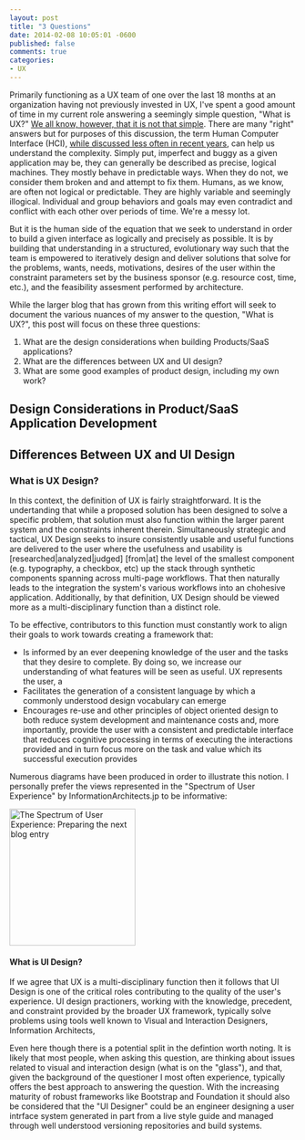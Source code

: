 ```yaml
---
layout: post
title: "3 Questions"
date: 2014-02-08 10:05:01 -0600
published: false
comments: true
categories:
- UX 
---
```


Primarily functioning as a UX team of one over the last 18 months at an organization having not previously invested in UX, I've spent a good amount of time in my current role answering a seemingly simple question, "What is UX?" <a href="#" class="btn btn-link" data-toggle="popover" data-placement="top" data-content="Tone should be conversational and can convey irony given technical savvy or the target audience." title="" data-original-title="Tone">We all know, however, that it is not that simple</a>. There are many "right" answers but for purposes of this discussion, the term Human Computer Interface (HCI), <a href="http://www.google.com/trends/explore?hl=en-US&q=HCI,+ux,+ucd,+product+design,+saas+design&cmpt=q&content=1" target="_blank">while discussed less often in recent years</a>, can help us understand the complexity. Simply put, imperfect and buggy as a given application may be, they can generally be described as precise, logical machines. They mostly behave in predictable ways. When they do not, we consider them broken and and attempt to fix them. Humans, as we know, are often not logical or predictable. They are highly variable and seemingly illogical. Individual and group behaviors and goals may even contradict and conflict with each other over periods of time. We're a messy lot. 

But it is the human side of the equation that we seek to understand in order to build a given interface as logically and precisely as possible. It is by building that understanding in a structured, evolutionary way such that the team is empowered to iteratively design and deliver solutions that solve for the problems, wants, needs, motivations, desires of the user within the constraint parameters set by the business sponsor (e.g. resource cost, time, etc.), and the feasibility assesment performed by architecture. 

While the larger blog that has grown from this writing effort will seek to document the various nuances of my answer to the question, "What is UX?", this post will focus on these three questions: 

1. What are the design considerations when building Products/SaaS applications?
2. What are the differences between UX and UI design?
3. What are some good examples of product design, including my own work? 

## Design Considerations in Product/SaaS Application Development

## Differences Between UX and UI Design

### What is UX Design?

In this context, the definition of UX is fairly straightforward. It is the undertanding that while a proposed solution has been designed to solve a specific problem, that solution must also function within the larger parent system and the constraints inherent therein. Simultaneously strategic and tactical, UX Design seeks to insure consistently usable and useful functions are delivered to the user where the usefulness and usability is [researched|analyzed|judged] [from|at] the level of the smallest component (e.g. typography, a checkbox, etc) up the stack through synthetic components spanning across multi-page workflows. That then naturally leads to the integration the system's various workflows into an chohesive application. Additionally, by that definition, UX Design should be viewed more as a multi-disciplinary function than a distinct role. 

To be effective, contributors to this function must constantly work to align their goals to work towards creating a framework that:

* Is informed by an ever deepening knowledge of the user and the tasks that they desire to complete. By doing so, we increase our understanding of what features will be seen as useful. UX represents the user, a 
* Facilitates the generation of a consistent language by which a commonly understood design vocabulary can emerge
* Encourages re-use and other principles of object oriented design to both reduce system development and maintenance costs and, more importantly, provide the user with a consistent and predictable interface that reduces cognitive processing in terms of executing the interactions provided and in turn focus more on the task and value which its successful execution provides     

Numerous diagrams have been produced in order to illustrate this notion. I personally prefer the views represented in the "Spectrum of User Experience" by InformationArchitects.jp to be informative:

<a href="https://secure.flickr.com/photos/formforce/3663684287/sizes/o/" title="The Spectrum of User Experience: Preparing the next blog entry by iA Inc., on Flickr" target="_blank"><img src="https://farm4.staticflickr.com/3380/3663684287_15f68a8b3e_o.gif" width="221" height="240" alt="The Spectrum of User Experience: Preparing the next blog entry" class="pull-left"></a>

#### What is UI Design?

If we agree that UX is a multi-disciplinary function then it follows that UI Design is one of the critical roles contributing to the quality of the user's experience. UI design practioners, working with the knowledge, precedent, and constraint provided by the broader UX framework, typically solve problems using tools well known to Visual and Interaction Designers, Information Architects, 

Even here though there is a potential split in the defintion worth noting. It is likely that most people, when asking this question, are thinking about issues related to visual and interaction design (what is on the "glass"), and that, given the background of the questioner I most often experience, typically offers the best approach to answering the question. With the increasing maturity of robust frameworks like Bootstrap and Foundation it should also be considered that the "UI Designer" could be an engineer designing a user intrface system generated in part from a live style guide and managed through well understood versioning repositories and build systems.   




